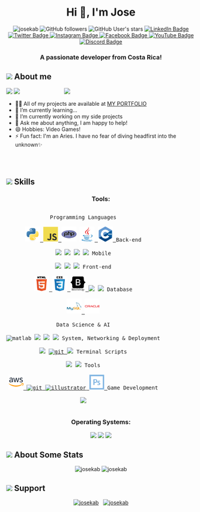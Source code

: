<h1 align="center">Hi 👋, I'm Jose</h1>
<p align="center"> 
  <img src="https://komarev.com/ghpvc/?username=josekab&label=Profile%20views&color=0e75b6&style=flat" alt="josekab" />
  <img alt="GitHub followers" src="https://img.shields.io/github/followers/josekab?style=social"> 
  <img alt="GitHub User's stars" src="https://img.shields.io/github/stars/josekab?style=social">
<a href="https://linkedin.com/in/josecarlosbarrantescarranza4" target="_blank">
  <img src="https://img.shields.io/badge/-JoseBarrantes-blue?style=flat-square&logo=Linkedin&logoColor=white" alt="LinkedIn Badge">
</a>
<a href="https://twitter.com/josecbc04" target="_blank">
  <img src="https://img.shields.io/badge/-Twitter-blue?style=flat-square&logo=Twitter&logoColor=white" alt="Twitter Badge">
</a>
<a href="https://instagram.com/joseekab" target="_blank">
  <img src="https://img.shields.io/badge/-Instagram-E4405F?style=flat-square&logo=Instagram&logoColor=white" alt="Instagram Badge">
</a>
<a href="https://www.facebook.com/tucuenta" target="_blank">
  <img src="https://img.shields.io/badge/-tucuenta-1877F2?style=flat-square&logo=Facebook&logoColor=white" alt="Facebook Badge">
</a>
<a href="https://www.youtube.com/c/joseekab" target="_blank">
  <img src="https://img.shields.io/badge/-Youtube-FF0000?style=flat-square&logo=YouTube&logoColor=white" alt="YouTube Badge">
</a>
<a href="https://discord.gg/WCYDuFKW" target="_blank">
  <img src="https://img.shields.io/badge/-Discord-7289DA?style=flat-square&logo=Discord&logoColor=white" alt="Discord Badge">
</a>


</p>
<h3 align="center">A passionate developer from Costa Rica!</h3>


## <picture><img src = "https://media.tenor.com/PYW-H6CuM6AAAAAi/shake-mochi-cat.gif" width =42px></picture> **About me**
<img src="https://media.tenor.com/tbK7atZlDWMAAAAC/typing.gif" width="350" align="right"/>
 <p align="left">
  <img src="https://img.shields.io/badge/Focus-Backend%20Development-dodgerblue" />
  <img src="https://img.shields.io/badge/Languages-English/Spanish-dodgerblue" />
</p>

- 👨‍💻 All of my projects are available at <a href="https://josekab.github.io/portfolioo/">MY PORTFOLIO</a>
- 🌱 I’m currently learning...
- 🔭 I’m currently working on my side projects
- 💬 Ask me about anything, I am happy to help!
- 😄 Hobbies: Video Games!
- ⚡ Fun fact: I'm an Aries. I have no fear of diving headfirst into the unknown✨

<br><br>

## <img src="https://media2.giphy.com/media/QssGEmpkyEOhBCb7e1/giphy.gif?cid=ecf05e47a0n3gi1bfqntqmob8g9aid1oyj2wr3ds3mg700bl&rid=giphy.gif" width ="42"><b> Skills</b>
<h3 align="center">Tools:</h3>

<div>
  <p style="display: inline-block;" align="center">
    <kbd>
      <kbd>Programming Languages</kbd>
      <br>
      <br>
      <a href="https://www.python.org" target="_blank" rel="noreferrer"> <img src="https://raw.githubusercontent.com/devicons/devicon/master/icons/python/python-original.svg" alt="python" width="40" height="40"/> </a>
      <a href="https://developer.mozilla.org/en-US/docs/Web/JavaScript" target="_blank" rel="noreferrer"> <img src="https://raw.githubusercontent.com/devicons/devicon/master/icons/javascript/javascript-original.svg" alt="javascript" width="40" height="40"/> </a>
      <a href="https://www.php.net" target="_blank" rel="noreferrer"> <img src="https://raw.githubusercontent.com/devicons/devicon/master/icons/php/php-original.svg" alt="php" width="40" height="40"/></a>
      <a href="https://www.java.com" target="_blank" rel="noreferrer"> <img src="https://raw.githubusercontent.com/devicons/devicon/master/icons/java/java-original.svg" alt="java" width="40" height="40"/> </a>
      <a href="https://www.w3schools.com/cpp/" target="_blank" rel="noreferrer"> <img src="https://raw.githubusercontent.com/devicons/devicon/master/icons/cplusplus/cplusplus-original.svg" alt="cplusplus" width="40" height="40"/> </a>
    </kbd>
    <kbd>
      <kbd>Back-end</kbd>
      <br>
      <br>
      <img width="40px" src="https://cdn.jsdelivr.net/gh/devicons/devicon/icons/ruby/ruby-original.svg" />
      <img width="40px" src="https://cdn.jsdelivr.net/gh/devicons/devicon/icons/flask/flask-original-wordmark.svg" />
      <img width="40px" src="https://cdn.jsdelivr.net/gh/devicons/devicon/icons/nodejs/nodejs-original.svg" />
      <img width="40px" src="https://cdn.jsdelivr.net/gh/devicons/devicon/icons/express/express-original-wordmark.svg" />
    </kbd>
     <kbd>
      <kbd>Mobile</kbd>
      <br>
      <br>
      <img width="40px" src="https://cdn.jsdelivr.net/gh/devicons/devicon/icons/dart/dart-original.svg" />
      <img width="40px" src="https://cdn.jsdelivr.net/gh/devicons/devicon/icons/flutter/flutter-plain.svg" />
      <img width="40px" src="https://cdn.jsdelivr.net/gh/devicons/devicon/icons/kotlin/kotlin-original.svg" />
    </kbd>
    <kbd>
      <kbd>Front-end</kbd>
      <br>
      <br>
      <a href="https://www.w3.org/html/" target="_blank" rel="noreferrer"> <img src="https://raw.githubusercontent.com/devicons/devicon/master/icons/html5/html5-original-wordmark.svg" alt="html5" width="40" height="40"/> </a>
      <a href="https://www.w3schools.com/css/" target="_blank" rel="noreferrer"> <img src="https://raw.githubusercontent.com/devicons/devicon/master/icons/css3/css3-original-wordmark.svg" alt="css3" width="40" height="40"/> </a>
      <a href="https://getbootstrap.com" target="_blank" rel="noreferrer"> <img src="https://raw.githubusercontent.com/devicons/devicon/master/icons/bootstrap/bootstrap-plain-wordmark.svg" alt="bootstrap" width="40" height="40"/> </a>
      <img width="40px" src="https://cdn.jsdelivr.net/gh/devicons/devicon/icons/react/react-original.svg" />
      <img width="40px" src="https://cdn.jsdelivr.net/gh/devicons/devicon/icons/jquery/jquery-plain.svg" />
    </kbd>
    <kbd>
      <kbd>Database</kbd>
      <br>
      <br>
      <a href="https://www.mysql.com/" target="_blank" rel="noreferrer"> <img src="https://raw.githubusercontent.com/devicons/devicon/master/icons/mysql/mysql-original-wordmark.svg" alt="mysql" width="40" height="40"/> </a> 
      <a href="https://www.oracle.com/" target="_blank" rel="noreferrer"> <img src="https://raw.githubusercontent.com/devicons/devicon/master/icons/oracle/oracle-original.svg" alt="oracle" width="40" height="40"/> </a> 
    </kbd>
    <br>
    <br>
    <kbd>
      <kbd>Data Science & AI</kbd>
      <br>
      <br>
      <img title="matlab" width="40px" src="https://cdn.jsdelivr.net/gh/devicons/devicon/icons/matlab/matlab-original.svg" />
      <img width="40px" src="https://cdn.jsdelivr.net/gh/devicons/devicon/icons/tensorflow/tensorflow-original.svg" />
      <img width="40px" src="https://cdn.jsdelivr.net/gh/devicons/devicon/icons/numpy/numpy-original.svg" />
      <img width="40px" src="https://cdn.jsdelivr.net/gh/devicons/devicon/icons/pandas/pandas-original.svg" />
    </kbd>
    <kbd>
      <kbd>System, Networking & Deployment</kbd>
      <br>
      <br>
      <img width="40px" src="https://cdn.jsdelivr.net/gh/devicons/devicon/icons/heroku/heroku-plain.svg" />
      <a href="https://git-scm.com/" target="_blank" rel="noreferrer"> <img src="https://www.vectorlogo.zone/logos/git-scm/git-scm-icon.svg" alt="git" width="40" height="40"/> </a> 
      <img width="40px" src="https://cdn.jsdelivr.net/gh/devicons/devicon/icons/docker/docker-plain.svg" />
    </kbd>
    <kbd>
      <kbd>Terminal Scripts</kbd>
      <br>
      <br>
      <img width="40px" src="https://cdn.jsdelivr.net/gh/devicons/devicon/icons/bash/bash-original.svg" />
      <img width="40px" src="https://cdn.jsdelivr.net/gh/devicons/devicon/icons/vim/vim-original.svg" />
    </kbd>
    <kbd>
      <kbd>Tools</kbd>
      <br>
      <br>
      <a href="https://aws.amazon.com" target="_blank" rel="noreferrer"> <img src="https://raw.githubusercontent.com/devicons/devicon/master/icons/amazonwebservices/amazonwebservices-original-wordmark.svg" alt="aws" width="40" height="40"/> </a>   
      <a href="https://git-scm.com/" target="_blank" rel="noreferrer"> <img src="https://www.vectorlogo.zone/logos/git-scm/git-scm-icon.svg" alt="git" width="40" height="40"/> </a>  
      <a href="https://www.adobe.com/in/products/illustrator.html" target="_blank" rel="noreferrer"> <img src="https://www.vectorlogo.zone/logos/adobe_illustrator/adobe_illustrator-icon.svg" alt="illustrator" width="40" height="40"/> </a>    
      <a href="https://www.photoshop.com/en" target="_blank" rel="noreferrer"> <img src="https://raw.githubusercontent.com/devicons/devicon/master/icons/photoshop/photoshop-line.svg" alt="photoshop" width="40" height="40"/> </a>  
  </kbd>
     <kbd>
      <kbd>Game Development</kbd>
      <br>
      <br>
      <img width="40px" src="https://cdn.jsdelivr.net/gh/devicons/devicon/icons/unity/unity-original.svg" />
    </kbd>
  </p>
</div>


<!--<a href="https://skillicons.dev">
    <img src="https://skillicons.dev/icons?i=git,bootstrap,aws,ai,ps" />
  </a>-->


<h3 align="center">Operating Systems: </h3>
 <p align="center">
  <a href="#"><img src="https://img.shields.io/badge/Linux-FCC624?style=plastic&logo=linux&logoColor=black"></a>
  <a href="#"><img src="https://img.shields.io/badge/Ubuntu-E95420?style=plastic&logo=ubuntu&logoColor=white"></a>
  <a href="#"><img src="https://img.shields.io/badge/Windows-0078D6?style=plastic&logo=windows&logoColor=white"></a>
 </p>
 
## <img src="https://media.tenor.com/Ui4AT07IoKIAAAAi/star-spin.gif" width="42px"> About Some Stats
<div align="center">
<img height="150em" src="https://github-readme-stats.vercel.app/api/top-langs?username=josekab&show_icons=true&locale=en&layout=compact&show_icon=true&theme=tokyonight" alt="josekab" />
<img height="150em" src="https://github-readme-stats.vercel.app/api?username=josekab&show_icons=true&locale=en&show_icon=true&theme=tokyonight" alt="josekab" />
</div>

## <img src="https://media.tenor.com/Cu0p-GeZHVQAAAAi/love-you.gif" width="42px"> Support
<div align="center">
  <a href="https://www.buymeacoffee.com/josekab"> <img  src="https://cdn.buymeacoffee.com/buttons/v2/default-yellow.png" height="50" width="210" alt="josekab" /></a>&nbsp;&nbsp;
  <a href="https://ko-fi.com/josekab"> <img  src="https://cdn.ko-fi.com/cdn/kofi3.png?v=3" height="50" width="210" alt="josekab" /></a><br><br>
</div>

